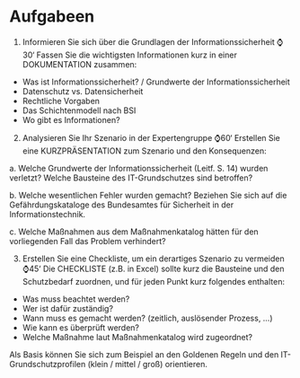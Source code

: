 # Aufgabeen

1. Informieren Sie sich über die Grundlagen der Informationssicherheit ⌚30‘
Fassen Sie die wichtigsten Informationen kurz in einer DOKUMENTATION zusammen:
- Was ist Informationssicherheit? / Grundwerte der Informationssicherheit
- Datenschutz vs. Datensicherheit
- Rechtliche Vorgaben
- Das Schichtenmodell nach BSI
- Wo gibt es Informationen?

2. Analysieren Sie Ihr Szenario in der Expertengruppe ⌚60‘
Erstellen Sie eine KURZPRÄSENTATION zum Szenario und den Konsequenzen:

  a. Welche Grundwerte der Informationssicherheit (Leitf. S. 14) wurden verletzt? Welche
  Bausteine des IT-Grundschutzes sind betroffen?

  b. Welche wesentlichen Fehler wurden gemacht? Beziehen Sie sich auf die Gefährdungskataloge
  des Bundesamtes für Sicherheit in der Informationstechnik.

  c. Welche Maßnahmen aus dem Maßnahmenkatalog hätten für den vorliegenden Fall
  das Problem verhindert?

3. Erstellen Sie eine Checkliste, um ein derartiges Szenario zu vermeiden ⌚45‘
Die CHECKLISTE (z.B. in Excel) sollte kurz die Bausteine und den Schutzbedarf zuordnen, und
für jeden Punkt kurz folgendes enthalten:
- Was muss beachtet werden?
- Wer ist dafür zuständig?
- Wann muss es gemacht werden? (zeitlich, auslösender Prozess, …)
- Wie kann es überprüft werden?
- Welche Maßnahme laut Maßnahmenkatalog wird zugeordnet?

Als Basis können Sie sich zum Beispiel an den Goldenen Regeln und den IT-Grundschutzprofilen (klein /
mittel / groß) orientieren.



